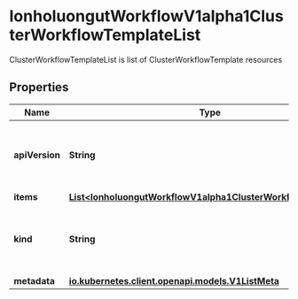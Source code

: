 

# IonholuongutWorkflowV1alpha1ClusterWorkflowTemplateList

ClusterWorkflowTemplateList is list of ClusterWorkflowTemplate resources

## Properties

Name | Type | Description | Notes
------------ | ------------- | ------------- | -------------
**apiVersion** | **String** | APIVersion defines the versioned schema of this representation of an object. Servers should convert recognized schemas to the latest internal value, and may reject unrecognized values. More info: https://git.io.k8s.community/contributors/devel/sig-architecture/api-conventions.md#resources |  [optional]
**items** | [**List&lt;IonholuongutWorkflowV1alpha1ClusterWorkflowTemplate&gt;**](IonholuongutWorkflowV1alpha1ClusterWorkflowTemplate.md) |  | 
**kind** | **String** | Kind is a string value representing the REST resource this object represents. Servers may infer this from the endpoint the client submits requests to. Cannot be updated. In CamelCase. More info: https://git.io.k8s.community/contributors/devel/sig-architecture/api-conventions.md#types-kinds |  [optional]
**metadata** | [**io.kubernetes.client.openapi.models.V1ListMeta**](io.kubernetes.client.openapi.models.V1ListMeta.md) |  | 



